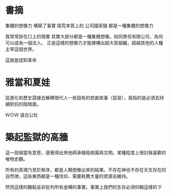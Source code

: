 # 書摘
集體的想像力 構築了事實
探究本質上的 公司國家錢 都是一種集體的想像力

我常常掛在口上的現實 其實大部分都是一種集體想像。如同責任有限公司，為何可以成為一個法人。 正是這樣的想像力才能建構出超大型組織，超越其他的人種主宰這個世界。

這就是認知革命

# 雅當和夏娃

從進化和歷史證據去解釋現代人一些固有的悲劇故事（惡習），我指的是必須去持續對抗的陰暗面。

ＷＯＷ
遠古公社 

# 築起監獄的高牆
這一段相當有意思，感覺得出來他師承槍砲病菌與文明。某種程度上很討我喜歡的唯物史觀。

所有的真理乃至於秩序，都是人類想像出來的結果。不存在神也不存在天生存在的自然律。這些東西都是一種信仰，需要耗費大量的資源去維持。

然而這樣的觀點並非批判所有虛構的事實。事實上我們的生存必須仰賴這樣的ㄗ
<!--stackedit_data:
eyJoaXN0b3J5IjpbLTE0MjU1ODE0ODYsNzA2NDcyNzIzLC0yMD
AyOTkwMjg0LDE3MTE5MzQ5NzMsMjA5Mzk5NzgxOF19
-->